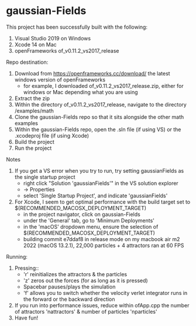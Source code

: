 # gaussian-Fields

This project has been successfully built with the following:
1.  Visual Studio 2019 on Windows
2.  Xcode 14 on Mac
3.  openFrameworks of_v0.11.2_vs2017_release

Repo destination:
1.  Download from https://openframeworks.cc/download/ the latest windows version of openFrameworks
    * for example, I downloaded of_v0.11.2_vs2017_release.zip, either for windows or Mac depending what you are using
2.  Extract the zip
3.  Within the directory of_v0.11.2_vs2017_release, navigate to the directory /examples/math
4.  Clone the gaussian-Fields repo so that it sits alongside the other math examples
5.  Within the gaussian-Fields repo, open the .sln file (if using VS) or the .xcodeproj file (if using Xcode)
6.  Build the project
7.  Run the project

Notes
1.  If you get a VS error when you try to run, try setting gaussianFields as the single startup project
    * right click "Solution 'gaussianFields'" in the VS solution explorer
    * -> Properties
    * select 'Single Startup Project', and indicate 'gaussianFields'
2.  For Xcode, I seem to get optimal performance with the build target set to $(RECOMMENDED_MACOSX_DEPLOYMENT_TARGET)
    * in the project navigator, click on gaussian-Fields
    * under the 'General' tab, go to 'Minimum Deployments'
    * in the 'macOS' dropdown menu, ensure the selection of $(RECOMMENDED_MACOSX_DEPLOYMENT_TARGET)
    * building commit e7ddaf8 in release mode on my macbook air m2 2022 (macOS 13.2.1), 22,000 particles + 4 attractors ran at 60 FPS 

Running:
1.  Pressing::
    * 'r' reinitializes the attractors & the particles
    * 'z' zeros out the forces (for as long as it is pressed)
    * Spacebar pauses/plays the simulation
    * 'f' allows you to switch whether the velocity verlet integrator runs in the forward or the backward direction
2.  If you run into performance issues, reduce within ofApp.cpp the number of attractors 'nattractors' & number of particles 'nparticles'
3.  Have fun!
